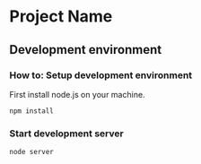 # Project Name

## Development environment

### How to: Setup development environment
First install node.js on your machine.

    npm install

### Start development server
    node server